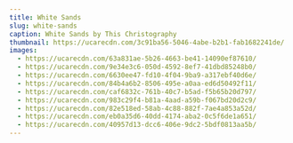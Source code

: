 ```yaml
---
title: White Sands
slug: white-sands
caption: White Sands by This Christography
thumbnail: https://ucarecdn.com/3c91ba56-5046-4abe-b2b1-fab1682241de/
images:
  - https://ucarecdn.com/63a831ae-5b26-4663-be41-14090ef87610/
  - https://ucarecdn.com/9e34e3c6-050d-4592-8ef7-41dbd85248b0/
  - https://ucarecdn.com/6630ee47-fd10-4f04-9ba9-a317ebf40d6e/
  - https://ucarecdn.com/84b4a6b2-8506-495e-a0aa-ed6d50492f11/
  - https://ucarecdn.com/caf6832c-761b-40c7-b5ad-f5b65b20d797/
  - https://ucarecdn.com/983c29f4-b81a-4aad-a59b-f067bd20d2c9/
  - https://ucarecdn.com/82e518ed-58ab-4c88-882f-7ae4a853a52d/
  - https://ucarecdn.com/eb0a35d6-40dd-4174-aba2-0c5f6de1a651/
  - https://ucarecdn.com/40957d13-dcc6-406e-9dc2-5bdf0813aa5b/
---
```

